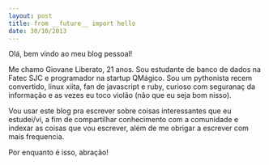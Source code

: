 ```yaml
---
layout: post
title: from __future__ import hello
date: 30/10/2013
---
```


Olá, bem vindo ao meu blog pessoal!

Me chamo Giovane Liberato, 21 anos. Sou estudante de banco de dados na Fatec SJC e programador na startup QMágico.
Sou um pythonista recem convertido, linux xiita, fan de javascript e ruby, curioso com seguranaç da informação e as vezes eu toco violão (não que eu seja bom nisso).

Vou usar este blog pra escrever sobre coisas interessantes que eu estudei/vi, a fim de compartilhar conhecimento com a comunidade e indexar as coisas que vou escrever, além de me obrigar a escrever com mais frequencia.

Por enquanto é isso, abração!
